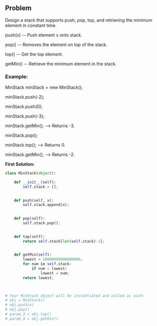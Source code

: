 ## Problem

Design a stack that supports push, pop, top, and retrieving the minimum element in constant time.

push(x) -- Push element x onto stack.

pop() -- Removes the element on top of the stack.

top() -- Get the top element.

getMin() -- Retrieve the minimum element in the stack.
 

### Example:

MinStack minStack = new MinStack();

minStack.push(-2);

minStack.push(0);

minStack.push(-3);

minStack.getMin();   --> Returns -3.

minStack.pop();

minStack.top();      --> Returns 0.

minStack.getMin();   --> Returns -2.

**First Solution:**
```python
class MinStack(object):

    def __init__(self):
        self.stack = [];
        

    def push(self, x):
        self.stack.append(x);
        

    def pop(self):
        self.stack.pop();
        

    def top(self):
        return self.stack[len(self.stack)-1];
        

    def getMin(self):
        lowest = 10000000000000000;
        for num in self.stack:
            if num < lowest:
                lowest = num;
        return lowest;
        


# Your MinStack object will be instantiated and called as such:
# obj = MinStack()
# obj.push(x)
# obj.pop()
# param_3 = obj.top()
# param_4 = obj.getMin()
```